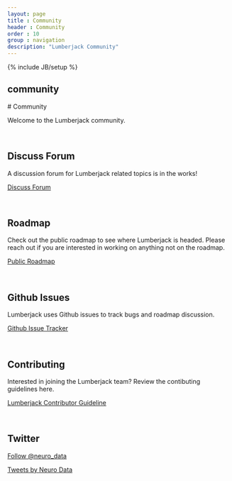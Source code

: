 ```yaml
---
layout: page
title : Community
header : Community
order : 10
group : navigation
description: "Lumberjack Community"
---
```


{% include JB/setup %}
<div class = "topbar">
  <div>
    <h2> community </h2>
  </div>
</div>
# Community

Welcome to the Lumberjack community.

<br>


## Discuss Forum

A discussion forum for Lumberjack related topics is in the works!

<a href="discuss.html" class="link-btn">Discuss Forum</a>

<br>

## Roadmap

Check out the public roadmap to see where Lumberjack is headed. Please reach out if you are interested in working on anything not on the roadmap. 

<a href="https://github.com/neurodata/lumberjack/projects/3" class="link-btn">Public Roadmap</a>

<br>


## Github Issues
Lumberjack uses Github issues to track bugs and roadmap discussion.

<a href="https://github.com/neurodata/lumberjack/issues" class="link-btn">Github Issue Tracker</a>

<br>


## Contributing
Interested in joining the Lumberjack team? Review the contibuting guidelines here. 

<a href="https://github.com/neurodata/lumberjack/blob/staging/CONTRIBUTING.md" class="link-btn">Lumberjack Contributor Guideline</a>

<br>

## Twitter

<a href="https://twitter.com/neuro_data" class="twitter-follow-button" data-show-count="false">Follow @neuro_data</a><script async src="https://platform.twitter.com/widgets.js" charset="utf-8"></script>

<a class="twitter-timeline" width="500" height="700" href="https://twitter.com/neuro_data">Tweets by Neuro Data</a> <script async src="https://platform.twitter.com/widgets.js" charset="utf-8"></script>
